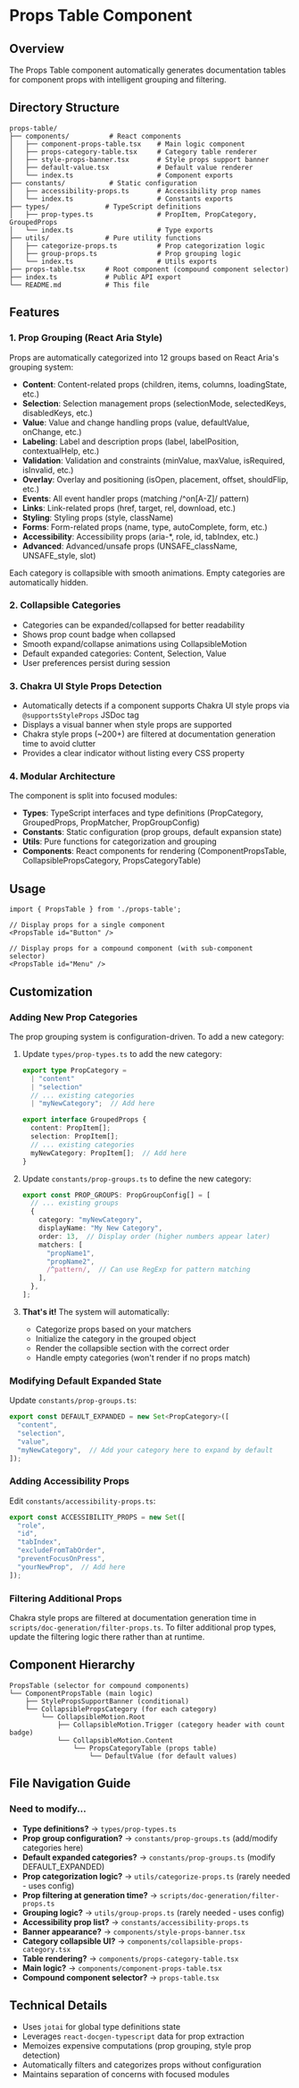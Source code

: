 # Props Table Component

## Overview

The Props Table component automatically generates documentation tables for component props with intelligent grouping and filtering.

## Directory Structure

```
props-table/
├── components/          # React components
│   ├── component-props-table.tsx    # Main logic component
│   ├── props-category-table.tsx     # Category table renderer
│   ├── style-props-banner.tsx       # Style props support banner
│   ├── default-value.tsx            # Default value renderer
│   └── index.ts                     # Component exports
├── constants/           # Static configuration
│   ├── accessibility-props.ts       # Accessibility prop names
│   └── index.ts                     # Constants exports
├── types/              # TypeScript definitions
│   ├── prop-types.ts                # PropItem, PropCategory, GroupedProps
│   └── index.ts                     # Type exports
├── utils/              # Pure utility functions
│   ├── categorize-props.ts          # Prop categorization logic
│   ├── group-props.ts               # Prop grouping logic
│   └── index.ts                     # Utils exports
├── props-table.tsx     # Root component (compound component selector)
├── index.ts            # Public API export
└── README.md           # This file
```

## Features

### 1. **Prop Grouping (React Aria Style)**
Props are automatically categorized into 12 groups based on React Aria's grouping system:

- **Content**: Content-related props (children, items, columns, loadingState, etc.)
- **Selection**: Selection management props (selectionMode, selectedKeys, disabledKeys, etc.)
- **Value**: Value and change handling props (value, defaultValue, onChange, etc.)
- **Labeling**: Label and description props (label, labelPosition, contextualHelp, etc.)
- **Validation**: Validation and constraints (minValue, maxValue, isRequired, isInvalid, etc.)
- **Overlay**: Overlay and positioning (isOpen, placement, offset, shouldFlip, etc.)
- **Events**: All event handler props (matching /^on[A-Z]/ pattern)
- **Links**: Link-related props (href, target, rel, download, etc.)
- **Styling**: Styling props (style, className)
- **Forms**: Form-related props (name, type, autoComplete, form, etc.)
- **Accessibility**: Accessibility props (aria-*, role, id, tabIndex, etc.)
- **Advanced**: Advanced/unsafe props (UNSAFE_className, UNSAFE_style, slot)

Each category is collapsible with smooth animations. Empty categories are automatically hidden.

### 2. **Collapsible Categories**
- Categories can be expanded/collapsed for better readability
- Shows prop count badge when collapsed
- Smooth expand/collapse animations using CollapsibleMotion
- Default expanded categories: Content, Selection, Value
- User preferences persist during session

### 3. **Chakra UI Style Props Detection**
- Automatically detects if a component supports Chakra UI style props via `@supportsStyleProps` JSDoc tag
- Displays a visual banner when style props are supported
- Chakra style props (~200+) are filtered at documentation generation time to avoid clutter
- Provides a clear indicator without listing every CSS property

### 4. **Modular Architecture**
The component is split into focused modules:

- **Types**: TypeScript interfaces and type definitions (PropCategory, GroupedProps, PropMatcher, PropGroupConfig)
- **Constants**: Static configuration (prop groups, default expansion state)
- **Utils**: Pure functions for categorization and grouping
- **Components**: React components for rendering (ComponentPropsTable, CollapsiblePropsCategory, PropsCategoryTable)

## Usage

```tsx
import { PropsTable } from './props-table';

// Display props for a single component
<PropsTable id="Button" />

// Display props for a compound component (with sub-component selector)
<PropsTable id="Menu" />
```

## Customization

### Adding New Prop Categories

The prop grouping system is configuration-driven. To add a new category:

1. Update `types/prop-types.ts` to add the new category:
   ```typescript
   export type PropCategory =
     | "content"
     | "selection"
     // ... existing categories
     | "myNewCategory";  // Add here

   export interface GroupedProps {
     content: PropItem[];
     selection: PropItem[];
     // ... existing categories
     myNewCategory: PropItem[];  // Add here
   }
   ```

2. Update `constants/prop-groups.ts` to define the new category:
   ```typescript
   export const PROP_GROUPS: PropGroupConfig[] = [
     // ... existing groups
     {
       category: "myNewCategory",
       displayName: "My New Category",
       order: 13,  // Display order (higher numbers appear later)
       matchers: [
         "propName1",
         "propName2",
         /^pattern/,  // Can use RegExp for pattern matching
       ],
     },
   ];
   ```

3. **That's it!** The system will automatically:
   - Categorize props based on your matchers
   - Initialize the category in the grouped object
   - Render the collapsible section with the correct order
   - Handle empty categories (won't render if no props match)

### Modifying Default Expanded State

Update `constants/prop-groups.ts`:

```typescript
export const DEFAULT_EXPANDED = new Set<PropCategory>([
  "content",
  "selection",
  "value",
  "myNewCategory",  // Add your category here to expand by default
]);
```

### Adding Accessibility Props

Edit `constants/accessibility-props.ts`:

```typescript
export const ACCESSIBILITY_PROPS = new Set([
  "role",
  "id",
  "tabIndex",
  "excludeFromTabOrder",
  "preventFocusOnPress",
  "yourNewProp",  // Add here
]);
```

### Filtering Additional Props

Chakra style props are filtered at documentation generation time in `scripts/doc-generation/filter-props.ts`. To filter additional prop types, update the filtering logic there rather than at runtime.

## Component Hierarchy

```
PropsTable (selector for compound components)
└── ComponentPropsTable (main logic)
    ├── StylePropsSupportBanner (conditional)
    └── CollapsiblePropsCategory (for each category)
        └── CollapsibleMotion.Root
            ├── CollapsibleMotion.Trigger (category header with count badge)
            └── CollapsibleMotion.Content
                └── PropsCategoryTable (props table)
                    └── DefaultValue (for default values)
```

## File Navigation Guide

### Need to modify...

- **Type definitions?** → `types/prop-types.ts`
- **Prop group configuration?** → `constants/prop-groups.ts` (add/modify categories here)
- **Default expanded categories?** → `constants/prop-groups.ts` (modify DEFAULT_EXPANDED)
- **Prop categorization logic?** → `utils/categorize-props.ts` (rarely needed - uses config)
- **Prop filtering at generation time?** → `scripts/doc-generation/filter-props.ts`
- **Grouping logic?** → `utils/group-props.ts` (rarely needed - uses config)
- **Accessibility prop list?** → `constants/accessibility-props.ts`
- **Banner appearance?** → `components/style-props-banner.tsx`
- **Category collapsible UI?** → `components/collapsible-props-category.tsx`
- **Table rendering?** → `components/props-category-table.tsx`
- **Main logic?** → `components/component-props-table.tsx`
- **Compound component selector?** → `props-table.tsx`

## Technical Details

- Uses `jotai` for global type definitions state
- Leverages `react-docgen-typescript` data for prop extraction
- Memoizes expensive computations (prop grouping, style prop detection)
- Automatically filters and categorizes props without configuration
- Maintains separation of concerns with focused modules
